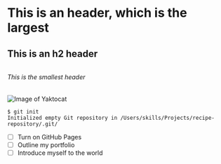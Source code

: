# <h1> This is an header, which is the largest
## <h2> This is an h2 header
###### <h6> This is the smallest header
![Image of Yaktocat](https://octodex.github.com/images/yaktocat.png)
```
$ git init
Initialized empty Git repository in /Users/skills/Projects/recipe-repository/.git/
```
- [ ] Turn on GitHub Pages
- [ ] Outline my portfolio
- [ ] Introduce myself to the world
